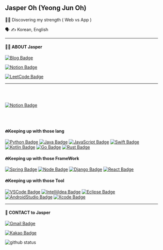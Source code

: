 ## Jasper Oh (Yeong Jun Oh) 

👨‍💻 Discovering my strength ( Web vs App )

🗣 ✍️ Korean, English

---

#### 🙋‍♂️ ABOUT Jasper

[![Blog Badge](https://img.shields.io/badge/Visit_👉_Jasper_Blog-ffffff?style=for-the-badge&logo=Home-Assistant-Community-Store&logoColor=black)](https://www.notion.so/This-is-Jasper-s-HomePage-7fdeef5c9bc94161beefb2139b3263d4)

[![Notion Badge](https://img.shields.io/badge/Visit_👉_Jasper_Notion-ffffff?style=for-the-badge&logo=notion&logoColor=black)](https://www.notion.so/This-is-Jasper-s-HomePage-7fdeef5c9bc94161beefb2139b3263d4)

[![LeetCode Badge](https://img.shields.io/badge/LeetCode-ffffff?style=for-the-badge&logo=leetcode&logoColor=black)](https://leetcode.com/jasper-oh/)

---

<br/>
<br/>

[![Notion Badge](https://img.shields.io/badge/Checking_👉_Jasper_Commit_Schedule-ffffff?style=for-the-badge&logo=notion&logoColor=black)](https://bright-kangaroo-176.notion.site/Studing-Commit-Schedule-74552ce3532246f1b6b6725fda61ec44)

<br/>
<br/>

  #### 🔥Keeping up with those lang

  [![Python Badge](https://img.shields.io/badge/Python-3776AB?style=for-the-badge&logo=python&logoColor=white)](https://python.org/)
  [![Java Badge](https://img.shields.io/badge/Java-007396?style=for-the-badge&logo=java&logoColor=white)](http://java.com/)
  [![JavaScript Badge](https://img.shields.io/badge/JavaScript-F7DF1E?style=for-the-badge&logo=JavaScript&logoColor=white)](https://javascript.info/)
  [![Swift Badge](https://img.shields.io/badge/Swift-FA7343?style=for-the-badge&logo=swift&logoColor=white)](https://www.swift.org/)
  [![Kotlin Badge](https://img.shields.io/badge/Kotlin-0095D5?style=for-the-badge&logo=kotlin&logoColor=white)](http://kotlinlang.org/)
  [![Go Badge](https://img.shields.io/badge/Go-00ADD8?style=for-the-badge&logo=go&logoColor=white)](http://golang.org/)
  [![Rust Badge](https://img.shields.io/badge/Rust-000000?style=for-the-badge&logo=rust&logoColor=white)](https://www.rust-lang.org/)


  #### 🔥Keeping up with those FrameWork

  [![Spring Badge](https://img.shields.io/badge/Spring-6DB33F?style=for-the-badge&logo=spring&logoColor=white)](http://spring.io/)
  [![Node Badge](https://img.shields.io/badge/NodeJS-339933?style=for-the-badge&logo=Node.js&logoColor=white)](http://node.io/)
  [![Django Badge](https://img.shields.io/badge/Django-092E20?style=for-the-badge&logo=Django&logoColor=white)](http://django.org/)
  [![React Badge](https://img.shields.io/badge/ReactJS-61DAFB?style=for-the-badge&logo=react&logoColor=white)](http://reactjs.org/)


  #### 🔥Keeping up with those Tool

  [![VSCode Badge](https://img.shields.io/badge/VScode-007ACC?style=for-the-badge&logo=visual-studio-code&logoColor=white)](http://code.visualstudio.com/)
  [![IntellijIdea Badge](https://img.shields.io/badge/IntellijIdea-8B008B?style=for-the-badge&logo=intellij-idea&logoColor=white)](http://jetbrains.com/)
  [![Eclipse Badge](https://img.shields.io/badge/Eclipse-2C2255?style=for-the-badge&logo=eclipse&logoColor=white)](http://eclipse.org/)
  [![AndroidStudio Badge](https://img.shields.io/badge/Androidstudio-3DDC84?style=for-the-badge&logo=android-studio&logoColor=white)](http://developer.android.com/)
  [![Xcode Badge](https://img.shields.io/badge/Xcode-1575F9?style=for-the-badge&logo=xcode&logoColor=white)](http://developer.apple.com/)



---

#### 🤙 CONTACT to Jasper

[![Gmail Badge](https://img.shields.io/badge/Contact_👉_Jasper_Gmail-EA4335?style=for-the-badge&logo=gmail&logoColor=white)](mailto:ohyj0906@gmail.com)

[![Kakao Badge](https://img.shields.io/badge/Contact_👉_Jasper_Kakao_Open_Chat-FFCD00?style=for-the-badge&logo=kakaotalk&logoColor=white)](https://open.kakao.com/o/sfttuAod)






![github status](https://github-readme-stats.vercel.app/api?username=jasper-oh)

